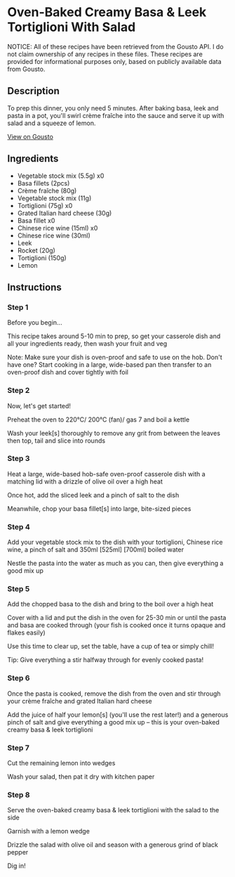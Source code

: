 # Oven-Baked Creamy Basa & Leek Tortiglioni With Salad

NOTICE: All of these recipes have been retrieved from the Gousto API. I do not claim ownership of any recipes in these files. These recipes are provided for informational purposes only, based on publicly available data from Gousto.

## Description

To prep this dinner, you only need 5 minutes. After baking basa, leek and pasta in a pot, you'll swirl crème fraîche into the sauce and serve it up with salad and a squeeze of lemon. 

[View on Gousto](https://www.gousto.co.uk/recipes/cookbook/oven-baked-creamy-basa-leek-pasta-with-rocket)

## Ingredients

- Vegetable stock mix (5.5g) x0
- Basa fillets (2pcs)
- Crème fraîche (80g)
- Vegetable stock mix (11g)
- Tortiglioni (75g) x0
- Grated Italian hard cheese (30g)
- Basa fillet x0
- Chinese rice wine (15ml) x0
- Chinese rice wine (30ml)
- Leek
- Rocket (20g)
- Tortiglioni (150g)
- Lemon

## Instructions


### Step 1

Before you begin...

This recipe takes around 5-10 min to prep, so get your casserole dish and all your ingredients ready, then wash your fruit and veg

Note: Make sure your dish is oven-proof and safe to use on the hob. Don't have one? Start cooking in a large, wide-based pan then transfer to an oven-proof dish and cover tightly with foil


### Step 2

Now, let's get started!

Preheat the oven to 220°C/ 200°C (fan)/ gas 7 and boil a kettle

Wash your leek[s] thoroughly to remove any grit from between the leaves then top, tail and slice into rounds


### Step 3

Heat a large, wide-based hob-safe oven-proof casserole dish with a matching lid with a drizzle of olive oil over a high heat

Once hot, add the sliced leek and a pinch of salt to the dish

Meanwhile, chop your basa fillet[s] into large, bite-sized pieces


### Step 4

Add your vegetable stock mix to the dish with your tortiglioni, Chinese rice wine, a pinch of salt  and 350ml <span class="text-purple">[525ml]</span> <span class="text-danger">[700ml]</span> boiled water

Nestle the pasta into the water as much as you can, then give everything a good mix up


### Step 5

Add the chopped basa to the dish and bring to the boil over a high heat

Cover with a lid and put the dish in the oven for 25-30 min or until the pasta and basa are cooked through (your fish is cooked once it turns opaque and flakes easily)

Use this time to clear up, set the table, have a cup of tea or simply chill!

Tip: Give everything a stir halfway through for evenly cooked pasta!


### Step 6

Once the pasta is cooked, remove the dish from the oven and stir through your crème fraîche and grated Italian hard cheese

Add the juice of half your lemon[s] (you'll use the rest later!) and a generous pinch of salt and give everything a good mix up – this is your oven-baked creamy basa & leek tortiglioni


### Step 7

Cut the remaining lemon into wedges

Wash your salad, then pat it dry with kitchen paper

### Step 8

Serve the oven-baked creamy basa & leek tortiglioni with the salad to the side

Garnish with a lemon wedge

Drizzle the salad with olive oil and season with a generous grind of black pepper

Dig in!


